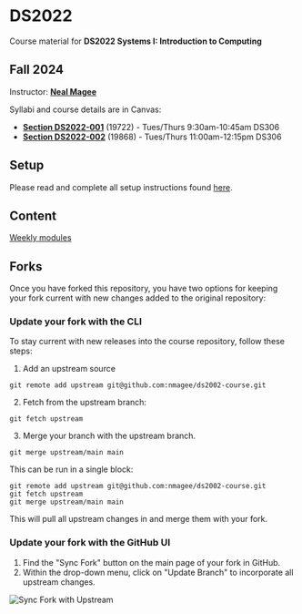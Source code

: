 # DS2022

Course material for **DS2022 Systems I: Introduction to Computing**

## Fall 2024

Instructor: [**Neal Magee**](https://nmagee.github.io/)

Syllabi and course details are in Canvas:

- [**Section DS2022-001**](https://canvas.its.virginia.edu/) (19722) - Tues/Thurs 9:30am-10:45am DS306
- [**Section DS2022-002**](https://canvas.its.virginia.edu/) (19868) - Tues/Thurs 11:00am-12:15pm DS306

## Setup

Please read and complete all setup instructions found [here](SETUP.md).

## Content

[Weekly modules](CONTENT.md)

## Forks

Once you have forked this repository, you have two options for keeping your fork current with new changes added to the original repository:

### Update your fork with the CLI

To stay current with new releases into the course repository, follow these steps:

1. Add an upstream source
```
git remote add upstream git@github.com:nmagee/ds2002-course.git
```
2. Fetch from the upstream branch:
```
git fetch upstream
```
3. Merge your branch with the upstream branch.
```
git merge upstream/main main
```

This can be run in a single block:
```
git remote add upstream git@github.com:nmagee/ds2002-course.git
git fetch upstream
git merge upstream/main main
```

This will pull all upstream changes in and merge them with your fork.

### Update your fork with the GitHub UI

1. Find the "Sync Fork" button on the main page of your fork in GitHub.
2. Within the drop-down menu, click on "Update Branch" to incorporate all upstream changes.

![Sync Fork with Upstream]()
